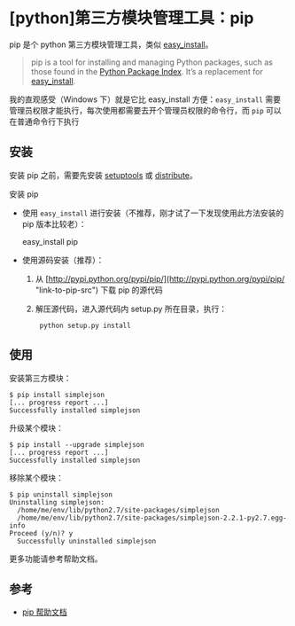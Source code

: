 # [python]第三方模块管理工具：pip

pip 是个 python 第三方模块管理工具，类似 [easy_install](http://peak.telecommunity.com/DevCenter/EasyInstall)。

>pip is a tool for installing and managing Python packages, such as those found in the [Python Package Index](http://pypi.python.org/pypi "link-to-pypi"). It’s a replacement for [easy_install](http://peak.telecommunity.com/DevCenter/EasyInstall).

我的直观感受（Windows 下）就是它比 easy\_install 方便：`easy_install` 需要管理员权限才能执行，每次使用都需要去开个管理员权限的命令行，而 `pip` 可以在普通命令行下执行

## 安装

安装 pip 之前，需要先安装 [setuptools](http://pypi.python.org/pypi/setuptools "link-to-setuptools") 或 [distribute](http://pypi.python.org/pypi/distribute "link-to-distribute")。

安装 pip

* 使用 `easy_install` 进行安装（不推荐，刚才试了一下发现使用此方法安装的 pip 版本比较老）：

    easy_install pip

* 使用源码安装（推荐）：

    1. 从 [http://pypi.python.org/pypi/pip/](http://pypi.python.org/pypi/pip/ "link-to-pip-src") 下载 pip 的源代码
    2. 解压源代码，进入源代码内 setup.py 所在目录，执行：

            python setup.py install

## 使用

安装第三方模块：

    $ pip install simplejson
    [... progress report ...]
    Successfully installed simplejson

升级某个模块：

    $ pip install --upgrade simplejson
    [... progress report ...]
    Successfully installed simplejson

移除某个模块：

    $ pip uninstall simplejson
    Uninstalling simplejson:
      /home/me/env/lib/python2.7/site-packages/simplejson
      /home/me/env/lib/python2.7/site-packages/simplejson-2.2.1-py2.7.egg-info
    Proceed (y/n)? y
      Successfully uninstalled simplejson

更多功能请参考帮助文档。

## 参考

 * [pip 帮助文档](http://www.pip-installer.org/en/latest/ "pip doc")
